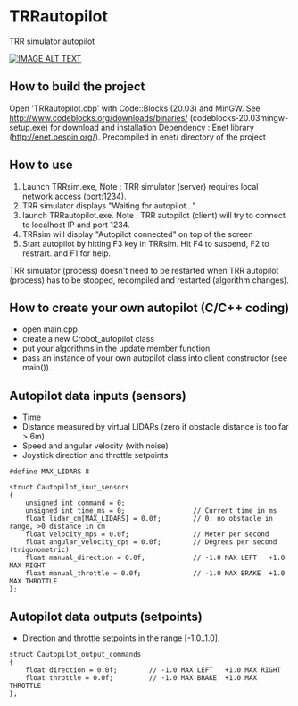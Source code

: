 # TRRautopilot
 TRR simulator autopilot
 
[![IMAGE ALT TEXT](http://img.youtube.com/vi/Oe0HFSuLpZk/0.jpg)](http://www.youtube.com/watch?v=Oe0HFSuLpZk "TRRsim")

## How to build the project
Open 'TRRautopilot.cbp' with Code::Blocks (20.03) and MinGW. 
See http://www.codeblocks.org/downloads/binaries/ (codeblocks-20.03mingw-setup.exe) for download and installation
Dependency : Enet library (http://enet.bespin.org/). Precompiled in enet/ directory of the project

## How to use
1) Launch TRRsim.exe,
 Note : TRR simulator (server) requires local network access (port:1234).
2) TRR simulator displays "Waiting for autopilot..."
3) launch TRRautopilot.exe.
 Note : TRR autopilot (client) will try to connect to localhost IP and port 1234.
4) TRRsim will display "Autopilot connected" on top of the screen
5) Start autopilot by hitting F3 key in TRRsim. Hit F4 to suspend, F2 to restrart. and F1 for help.

TRR simulator (process) doesn't need to be restarted when TRR autopilot (process) has to be stopped, recompiled and restarted (algorithm changes).

## How to create your own autopilot (C/C++ coding)
* open main.cpp
* create a new Crobot_autopilot class
* put your algorithms in the update member function
* pass an instance of your own autopilot class into client constructor (see main()).

## Autopilot data inputs (sensors)
* Time
* Distance measured by virtual LIDARs (zero if obstacle distance is too far > 6m)
* Speed and angular velocity (with noise)
* Joystick direction and throttle setpoints
```
#define MAX_LIDARS 8

struct Cautopilot_inut_sensors
{
    unsigned int command = 0;
    unsigned int time_ms = 0;                 // Current time in ms
    float lidar_cm[MAX_LIDARS] = 0.0f;        // 0: no obstacle in range, >0 distance in cm
    float velocity_mps = 0.0f;                // Meter per second
    float angular_velocity_dps = 0.0f;        // Degrees per second (trigonometric)
    float manual_direction = 0.0f;            // -1.0 MAX LEFT   +1.0 MAX RIGHT
    float manual_throttle = 0.0f;             // -1.0 MAX BRAKE  +1.0 MAX THROTTLE
};
```

## Autopilot data outputs (setpoints)
* Direction and throttle setpoints in the range [-1.0..1.0].

```
struct Cautopilot_output_commands
{
    float direction = 0.0f;        // -1.0 MAX LEFT   +1.0 MAX RIGHT
    float throttle = 0.0f;         // -1.0 MAX BRAKE  +1.0 MAX THROTTLE
};
```
